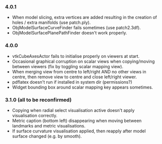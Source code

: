 ### 4.0.1
- When model slicing, extra vertices are added resulting in the creation of holes / extra manifolds (use patch.ply).
- ObjModelSurfaceCurveFinder fails sometimes (use patch2.3df).
- ObjModelSurfacePlanePathFinder doesn't work properly.

### 4.0.0
- vtkCubeAxesActor fails to initialise properly on viewers at start.
- Occasional graphical corruption on scalar views when copying/moving between viewers (fix by toggling scalar mapping view).
- When merging view from centre to left/right AND no other views in centre, then remove view to centre and close left/right viewer.
- pdflatex doesn't run if installed in system dir (permissions?)
- Widget bounding box around scalar mapping key appears sometimes.

### 3.1.0 (all to be reconfirmed)
- Copying when radial select visualisation active doesn't apply visualisation correctly.
- Metric caption (bottom left) disappearing when moving between landmarks and metric visualisations.
- If surface curvature visualisation applied, then reapply after model surface changed (e.g. by smooth).

